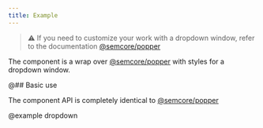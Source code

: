 ```yaml
---
title: Example
---
```


> ⚠️ If you need to customize your work with a dropdown window, refer to the documentation [@semcore/popper](/utils/popper/)

The component is a wrap over [@semcore/popper](/utils/popper/) with styles for a dropdown window.

@## Basic use

The component API is completely identical to [@semcore/popper](/utils/popper/)

@example dropdown
